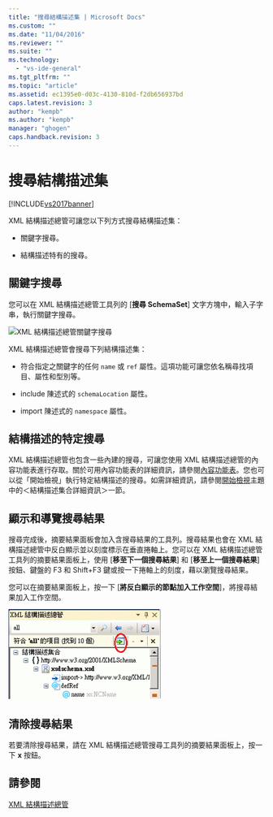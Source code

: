 ```yaml
---
title: "搜尋結構描述集 | Microsoft Docs"
ms.custom: ""
ms.date: "11/04/2016"
ms.reviewer: ""
ms.suite: ""
ms.technology: 
  - "vs-ide-general"
ms.tgt_pltfrm: ""
ms.topic: "article"
ms.assetid: ec1395e0-d03c-4130-810d-f2db656937bd
caps.latest.revision: 3
author: "kempb"
ms.author: "kempb"
manager: "ghogen"
caps.handback.revision: 3
---
```

# 搜尋結構描述集
[!INCLUDE[vs2017banner](../code-quality/includes/vs2017banner.md)]

XML 結構描述總管可讓您以下列方式搜尋結構描述集：  
  
-   關鍵字搜尋。  
  
-   結構描述特有的搜尋。  
  
## 關鍵字搜尋  
 您可以在 XML 結構描述總管工具列的 \[**搜尋 SchemaSet**\] 文字方塊中，輸入子字串，執行關鍵字搜尋。  
  
 ![XML 結構描述總管關鍵字搜尋](~/docs/xml-tools/media/schemaexplorersearch.gif "SchemaExplorerSearch")  
  
 XML 結構描述總管會搜尋下列結構描述集：  
  
-   符合指定之關鍵字的任何 `name` 或 `ref` 屬性。這項功能可讓您依名稱尋找項目、屬性和型別等。  
  
-   include 陳述式的 `schemaLocation` 屬性。  
  
-   import 陳述式的 `namespace` 屬性。  
  
## 結構描述的特定搜尋  
 XML 結構描述總管也包含一些內建的搜尋，可讓您使用 XML 結構描述總管的內容功能表進行存取。關於可用內容功能表的詳細資訊，請參閱[內容功能表](../xml-tools/context-menus-xml-schema-explorer.md)。您也可以從「開始檢視」執行特定結構描述的搜尋。如需詳細資訊，請參閱[開始檢視](../xml-tools/start-view.md)主題中的＜結構描述集合詳細資訊＞一節。  
  
## 顯示和導覽搜尋結果  
 搜尋完成後，摘要結果面板會加入含搜尋結果的工具列。搜尋結果也會在 XML 結構描述總管中反白顯示並以刻度標示在垂直捲軸上。您可以在 XML 結構描述總管工具列的摘要結果面板上，使用 \[**移至下一個搜尋結果**\] 和 \[**移至上一個搜尋結果**\] 按鈕、鍵盤的 F3 和 Shift\+F3 鍵或按一下捲軸上的刻度，藉以瀏覽搜尋結果。  
  
 您可以在摘要結果面板上，按一下 \[**將反白顯示的節點加入工作空間**\]，將搜尋結果加入工作空間。  
  
 ![XML 結構描述總管搜尋結果](../xml-tools/media/schemaexplorersearchresult.gif "SchemaExplorerSearchResult")  
  
## 清除搜尋結果  
 若要清除搜尋結果，請在 XML 結構描述總管搜尋工具列的摘要結果面板上，按一下 **x** 按鈕。  
  
## 請參閱  
 [XML 結構描述總管](../xml-tools/xml-schema-explorer.md)
